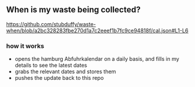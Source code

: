 ## When is my waste being collected?
  https://github.com/stubduffy/waste-when/blob/a2bc328283fbe270d1a7c2eeef1b7fc9ce94818f/cal.json#L1-L6
  
  ### how it works
  - opens the hamburg Abfuhrkalendar on a daily basis, and fills in my details to see the latest dates
  - grabs the relevant dates and stores them
  - pushes the update back to this repo
  
